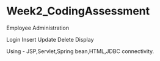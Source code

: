 # Week2_CodingAssessment


Employee Administration

Login Insert Update Delete Display

Using - JSP,Servlet,Spring bean,HTML,JDBC connectivity.
